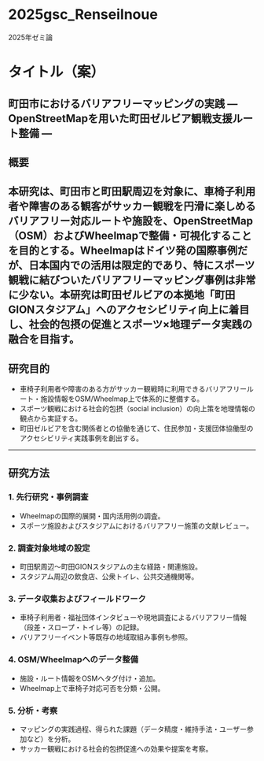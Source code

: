 # 2025gsc_RenseiInoue
2025年ゼミ論
# タイトル（案）  
**町田市におけるバリアフリーマッピングの実践 ― OpenStreetMapを用いた町田ゼルビア観戦支援ルート整備 ―**
---
## 概要
本研究は、町田市と町田駅周辺を対象に、車椅子利用者や障害のある観客がサッカー観戦を円滑に楽しめるバリアフリー対応ルートや施設を、OpenStreetMap（OSM）およびWheelmapで整備・可視化することを目的とする。Wheelmapはドイツ発の国際事例だが、日本国内での活用は限定的であり、特にスポーツ観戦に結びついたバリアフリーマッピング事例は非常に少ない。本研究は町田ゼルビアの本拠地「町田GIONスタジアム」へのアクセシビリティ向上に着目し、**社会的包摂の促進とスポーツ×地理データ実践の融合**を目指す。  
---
## 研究目的  
- 車椅子利用者や障害のある方がサッカー観戦時に利用できるバリアフリールート・施設情報をOSM/Wheelmap上で体系的に整備する。  
- スポーツ観戦における社会的包摂（social inclusion）の向上策を地理情報の観点から実証する。  
- 町田ゼルビアを含む関係者との協働を通じて、住民参加・支援団体協働型のアクセシビリティ実践事例を創出する。  
---
## 研究方法  

### 1. 先行研究・事例調査  
- Wheelmapの国際的展開・国内活用例の調査。  
- スポーツ施設およびスタジアムにおけるバリアフリー施策の文献レビュー。  

### 2. 調査対象地域の設定  
- 町田駅周辺〜町田GIONスタジアムの主な経路・関連施設。  
- スタジアム周辺の飲食店、公衆トイレ、公共交通機関等。  

### 3. データ収集およびフィールドワーク  
- 車椅子利用者・福祉団体インタビューや現地調査によるバリアフリー情報（段差・スロープ・トイレ等）の記録。  
- バリアフリーイベント等既存の地域取組み事例も参照。  

### 4. OSM/Wheelmapへのデータ整備  
- 施設・ルート情報をOSMへタグ付け・追加。  
- Wheelmap上で車椅子対応可否を分類・公開。  

### 5. 分析・考察  
- マッピングの実践過程、得られた課題（データ精度・維持手法・ユーザー参加など）を分析。  
- サッカー観戦における社会的包摂促進への効果や提案を考察。  

